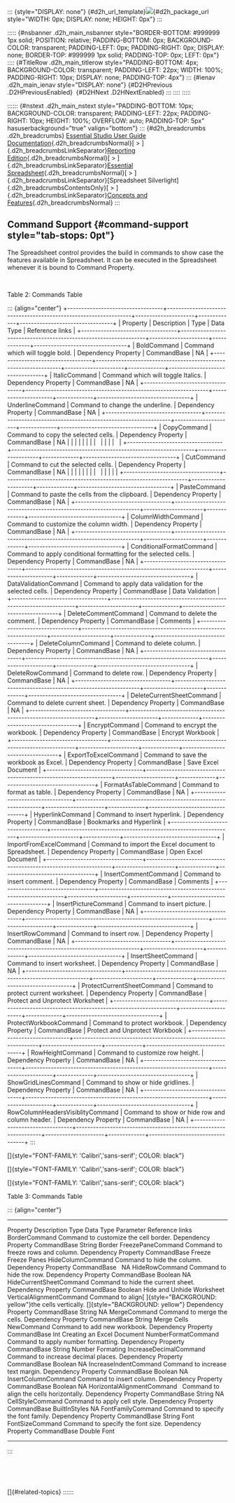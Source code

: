 ::: {style="DISPLAY: none"}
[](ms-xhelp:///?Id=d2h_url_template){#d2h_url_template}![](!package_url!){#d2h_package_url style="WIDTH: 0px; DISPLAY: none; HEIGHT: 0px"}
:::

::::: {#nsbanner .d2h_main_nsbanner style="BORDER-BOTTOM: #999999 1px solid; POSITION: relative; PADDING-BOTTOM: 0px; BACKGROUND-COLOR: transparent; PADDING-LEFT: 0px; PADDING-RIGHT: 0px; DISPLAY: none; BORDER-TOP: #999999 1px solid; PADDING-TOP: 0px; LEFT: 0px"}
:::: {#TitleRow .d2h_main_titlerow style="PADDING-BOTTOM: 4px; BACKGROUND-COLOR: transparent; PADDING-LEFT: 22px; WIDTH: 100%; PADDING-RIGHT: 10px; DISPLAY: none; PADDING-TOP: 4px"}
::: {#ienav .d2h_main_ienav style="DISPLAY: none"}
[](ms-xhelp:///?Id=328ea068-2ab7-4c63-9a32-6a579e6c748b){#D2HPrevious .D2HPreviousEnabled}  [](ms-xhelp:///?Id=40d16255-8123-4707-a25a-d200f5ac78e1){#D2HNext .D2HNextEnabled}
:::
::::
:::::

:::::: {#nstext .d2h_main_nstext style="PADDING-BOTTOM: 10px; BACKGROUND-COLOR: transparent; PADDING-LEFT: 22px; PADDING-RIGHT: 10px; HEIGHT: 100%; OVERFLOW: auto; PADDING-TOP: 5px" hasuserbackground="true" valign="bottom"}
::: {#d2h_breadcrumbs .d2h_breadcrumbs}
[Essential Studio User Guide Documentation](ms-xhelp:///?Id=12457748-09e3-4d74-a240-8e049cedf030){.d2h_breadcrumbsNormal}[ \> ]{.d2h_breadcrumbsLinkSeparator}[Reporting Edition](ms-xhelp:///?Id=027aa5b6-6676-4f93-ad23-c20e8c45792e){.d2h_breadcrumbsNormal}[ \> ]{.d2h_breadcrumbsLinkSeparator}[Essential Spreadsheet](ms-xhelp:///?Id=25812fa4-b4ea-4485-bbfb-30849a783142){.d2h_breadcrumbsNormal}[ \> ]{.d2h_breadcrumbsLinkSeparator}[Spreadsheet Silverlight]{.d2h_breadcrumbsContentsOnly}[ \> ]{.d2h_breadcrumbsLinkSeparator}[Concepts and Features](ms-xhelp:///?Id=7bfcfdc3-3540-43e3-b029-ceaea5fe92f5){.d2h_breadcrumbsNormal}
:::

## Command Support {#command-support style="tab-stops: 0pt"}

The Spreadsheet control provides the build in commands to show case the features available in Spreadsheet. It can be executed in the Spreadsheet whenever it is bound to Command Property.

 

Table 2: Commands Table

::: {align="center"}
+----------------------------------+-----------------------------------------------------------------+---------------------+-------------+---------------------------------+
| Property                         | Description                                                     | Type                | Data Type   | Reference links                 |
+----------------------------------+-----------------------------------------------------------------+---------------------+-------------+---------------------------------+
| BoldCommand                      | Command which will toggle bold.                                 | Dependency Property | CommandBase | NA                              |
+----------------------------------+-----------------------------------------------------------------+---------------------+-------------+---------------------------------+
| ItalicCommand                    | Command which will toggle Italics.                              | Dependency Property | CommandBase | NA                              |
+----------------------------------+-----------------------------------------------------------------+---------------------+-------------+---------------------------------+
| UnderlineCommand                 | Command to change the underline.                                | Dependency Property | CommandBase | NA                              |
+----------------------------------+-----------------------------------------------------------------+---------------------+-------------+---------------------------------+
| CopyCommand                      | Command to copy the selected cells.                             | Dependency Property | CommandBase | NA                              |
|                                  |                                                                 |                     |             |                                 |
|                                  |                                                                 |                     |             |                                 |
+----------------------------------+-----------------------------------------------------------------+---------------------+-------------+---------------------------------+
| CutCommand                       | Command to cut the selected cells.                              | Dependency Property | CommandBase | NA                              |
|                                  |                                                                 |                     |             |                                 |
|                                  |                                                                 |                     |             |                                 |
+----------------------------------+-----------------------------------------------------------------+---------------------+-------------+---------------------------------+
| PasteCommand                     | Command to paste the cells from the clipboard.                  | Dependency Property | CommandBase | NA                              |
+----------------------------------+-----------------------------------------------------------------+---------------------+-------------+---------------------------------+
| ColumnWidthCommand               | Command to customize the column width.                          | Dependency Property | CommandBase | NA                              |
+----------------------------------+-----------------------------------------------------------------+---------------------+-------------+---------------------------------+
| ConditionalFormatCommand         | Command to apply conditional formatting for the selected cells. | Dependency Property | CommandBase | NA                              |
+----------------------------------+-----------------------------------------------------------------+---------------------+-------------+---------------------------------+
| DataValidationCommand            | Command to apply data validation for the selected cells.        | Dependency Property | CommandBase | Data Validation                 |
+----------------------------------+-----------------------------------------------------------------+---------------------+-------------+---------------------------------+
| DeleteCommentCommand             | Command to delete the comment.                                  | Dependency Property | CommandBase | Comments                        |
+----------------------------------+-----------------------------------------------------------------+---------------------+-------------+---------------------------------+
| DeleteColumnCommand              | Command to delete column.                                       | Dependency Property | CommandBase | NA                              |
+----------------------------------+-----------------------------------------------------------------+---------------------+-------------+---------------------------------+
| DeleteRowCommand                 | Command to delete row.                                          | Dependency Property | CommandBase | NA                              |
+----------------------------------+-----------------------------------------------------------------+---------------------+-------------+---------------------------------+
| DeleteCurrentSheetCommand        | Command to delete current sheet.                                | Dependency Property | CommandBase | NA                              |
+----------------------------------+-----------------------------------------------------------------+---------------------+-------------+---------------------------------+
| EncryptCommand                   | Command to encrypt the workbook.                                | Dependency Property | CommandBase | Encrypt Workbook                |
+----------------------------------+-----------------------------------------------------------------+---------------------+-------------+---------------------------------+
| ExportToExcelCommand             | Command to save the workbook as Excel.                          | Dependency Property | CommandBase | Save Excel Document             |
+----------------------------------+-----------------------------------------------------------------+---------------------+-------------+---------------------------------+
| FormatAsTableCommand             | Command to format as table.                                     | Dependency Property | CommandBase | NA                              |
+----------------------------------+-----------------------------------------------------------------+---------------------+-------------+---------------------------------+
| HyperlinkCommand                 | Command to insert hyperlink.                                    | Dependency Property | CommandBase | Bookmarks and Hyperlink         |
+----------------------------------+-----------------------------------------------------------------+---------------------+-------------+---------------------------------+
| ImportFromExcelCommand           | Command to import the Excel document to Spreadsheet.            | Dependency Property | CommandBase | Open Excel Document             |
+----------------------------------+-----------------------------------------------------------------+---------------------+-------------+---------------------------------+
| InsertCommentCommand             | Command to insert comment.                                      | Dependency Property | CommandBase | Comments                        |
+----------------------------------+-----------------------------------------------------------------+---------------------+-------------+---------------------------------+
| InsertPictureCommand             | Command to insert picture.                                      | Dependency Property | CommandBase | NA                              |
+----------------------------------+-----------------------------------------------------------------+---------------------+-------------+---------------------------------+
| InsertRowCommand                 | Command to insert row.                                          | Dependency Property | CommandBase | NA                              |
+----------------------------------+-----------------------------------------------------------------+---------------------+-------------+---------------------------------+
| InsertSheetCommand               | Command to insert worksheet.                                    | Dependency Property | CommandBase | NA                              |
+----------------------------------+-----------------------------------------------------------------+---------------------+-------------+---------------------------------+
| ProtectCurrentSheetCommand       | Command to protect current worksheet.                           | Dependency Property | CommandBase | Protect and Unprotect Worksheet |
+----------------------------------+-----------------------------------------------------------------+---------------------+-------------+---------------------------------+
| ProtectWorkbookCommand           | Command to protect workbook.                                    | Dependency Property | CommandBase | Protect and Unprotect Workbook  |
+----------------------------------+-----------------------------------------------------------------+---------------------+-------------+---------------------------------+
| RowHeightCommand                 | Command to customize row height.                                | Dependency Property | CommandBase | NA                              |
+----------------------------------+-----------------------------------------------------------------+---------------------+-------------+---------------------------------+
| ShowGridLinesCommand             | Command to show or hide gridlines.                              | Dependency Property | CommandBase | NA                              |
+----------------------------------+-----------------------------------------------------------------+---------------------+-------------+---------------------------------+
| RowColumnHeadersVisiblityCommand | Command to show or hide row and column header.                  | Dependency Property | CommandBase | NA                              |
+----------------------------------+-----------------------------------------------------------------+---------------------+-------------+---------------------------------+
:::

[]{style="FONT-FAMILY: 'Calibri','sans-serif'; COLOR: black"} 

[]{style="FONT-FAMILY: 'Calibri','sans-serif'; COLOR: black"} 

[]{style="FONT-FAMILY: 'Calibri','sans-serif'; COLOR: black"} 

Table 3: Commands Table

::: {align="center"}
  ------------------------------ ----------------------------------------------------------------------------------------------------- --------------------- ------------- --------------- ----------------------------
  Property                       Description                                                                                           Type                  Data Type     Parameter       Reference links
  BorderCommand                  Command to customize the cell border.                                                                 Dependency Property   CommandBase   String          Border
  FreezePaneCommand              Command to freeze rows and column.                                                                    Dependency Property   CommandBase   Freeze          Freeze Panes
  HideColumnCommand              Command to hide the column.                                                                           Dependency Property   CommandBase                   NA
  HideRowCommand                 Command to hide the row.                                                                              Dependency Property   CommandBase   Boolean         NA
  HideCurrentSheetCommand        Command to hide the current sheet.                                                                    Dependency Property   CommandBase   Boolean         Hide and Unhide Worksheet
  VerticalAlignmentCommand       Command to align[ ]{style="BACKGROUND: yellow"}the cells vertically. []{style="BACKGROUND: yellow"}   Dependency Property   CommandBase   String          NA
  MergeCommand                   Command to merge the cells.                                                                           Dependency Property   CommandBase   String          Merge Cells
  NewCommand                     Command to add new workbook.                                                                          Dependency Property   CommandBase   Int             Creating an Excel Document
  NumberFormatCommand            Command to apply number formatting.                                                                   Dependency Property   CommandBase   String          Number Formating
  IncreaseDecimalCommand         Command to increase decimal places.                                                                   Dependency Property   CommandBase   Boolean         NA
  IncreaseIndentCommand          Command to increase text margin.                                                                      Dependency Property   CommandBase   Boolean         NA
  InsertColumnCommand            Command to insert column.                                                                             Dependency Property   CommandBase   Boolean         NA
  HorizontalAlignmentCommand     Command to align the cells horizontally.                                                              Dependency Property   CommandBase   String          NA
  CellStyleCommand               Command to apply cell style.                                                                          Dependency Property   CommandBase   BuiltInStyles   NA
  FontFamilyCommand              Command to specify the font family.                                                                   Dependency Property   CommandBase   String          Font
  FontSizeCommand                Command to specify the font size.                                                                     Dependency Property   CommandBase   Double          Font
  ------------------------------ ----------------------------------------------------------------------------------------------------- --------------------- ------------- --------------- ----------------------------
:::

 

 

[]{#related-topics}
::::::
